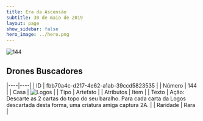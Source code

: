 ```yaml
---
title: Era da Ascensão
subtitle: 30 de maio de 2019
layout: page
show_sidebar: false
hero_image: ../hero.png
---
```


![144](https://cdn.keyforgegame.com/media/card_front/pt/435_144_7RCRXPC6PHM7_pt.png)

## Drones Buscadores

|----|----|
| ID | fbb70a4c-d217-4e62-a1ab-39ccd5823535 |
| Número | 144 |
| Casa | ![Logos](https://archonarcana.com/images/thumb/c/ce/Logos.png/22px-Logos.png "Logos") |
| Tipo | Artefato |
| Atributos | Item |
| Texto | Ação: Descarte as 2 cartas do topo do seu baralho. Para cada carta da Logos descartada desta forma, uma criatura amiga captura 2A. |
| Raridade | Rara |
